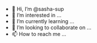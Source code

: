 - 👋 Hi, I’m @sasha-sup
- 👀 I’m interested in ...
- 🌱 I’m currently learning ...
- 💞️ I’m looking to collaborate on ...
- 📫 How to reach me ...

<!---
sasha-sup/sasha-sup is a ✨ special ✨ repository because its `README.md` (this file) appears on your GitHub profile.
You can click the Preview link to take a look at your changes.
--->
